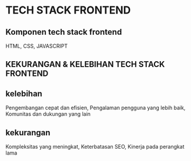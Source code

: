 # TECH STACK FRONTEND
## Komponen tech stack frontend
HTML,
CSS,
JAVASCRIPT 
## KEKURANGAN & KELEBIHAN TECH STACK FRONTEND 
## kelebihan 
Pengembangan cepat dan efisien, 
Pengalaman pengguna yang lebih baik, 
Komunitas dan dukungan yang lain 
## kekurangan 
Kompleksitas yang meningkat, 
Keterbatasan SEO,
Kinerja pada perangkat lama
## 
